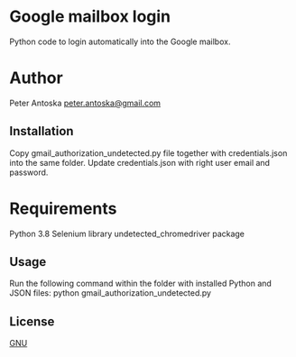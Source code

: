 # Google mailbox login

Python code to login automatically into the Google mailbox.

# Author

Peter Antoska
peter.antoska@gmail.com

## Installation

Copy gmail_authorization_undetected.py file together with credentials.json into the same folder.
Update credentials.json with right user email and password.

# Requirements

Python 3.8
Selenium library
undetected_chromedriver package

## Usage

Run the following command within the folder with installed Python and JSON files:
python gmail_authorization_undetected.py

## License
[GNU](https://www.gnu.org/licenses/gpl-3.0.en.html)